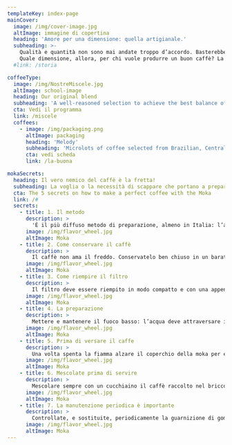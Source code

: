```yaml
---
templateKey: index-page
mainCover:
  image: /img/cover-image.jpg
  altImage: immagine di copertina
  heading: 'Amore per una dimensione: quella artigianale.'
  subheading: >-
    Qualità e quantità non sono mai andate troppo d’accordo. Basterebbe uno sguardo alle offerte delle “specialità”, i caffè di piantagioni particolari, per accorgersi che i caffè migliori vengono offerti in piccoli, a volte piccolissimi lotti. E i piccoli lotti non sono prestano alle grandi lavorazioni: di caffè veramente buono se ne raccoglie poco.
    Quale dimensione, allora, per chi vuole produrre un buon caffè? La risposta sembra ovvia.
  #link: /storia

coffeeType:
  image: /img/NostreMiscele.jpg
  altImage: school-image
  heading: Our original blend
  subheading: 'A well-reasoned selection to achieve the best balance of aroma, density and taste. Beacuse we exclusively use 100% Arabica beans from the most crefully selected plantations the blend is naturaly low in caffeine'
  cta: Vedi il programma
  link: /miscele
  coffees:
    - image: /img/packaging.png
      altImage: packaging
      heading: 'Melody'
      subheading: 'Microlots of coffee selected from Brazilian, Central American and Ethiopian plantations. Rigorous Italian roasting'
      cta: vedi scheda
      link: /la-buona

mokaSecrets:
  heading: Il vero nemico del caffè è la fretta!
  subheading: La voglia o la necessità di scappare che portano a prepararlo in un istante, di corsa. Nei caffè, un tempo luoghi di incontro, di cultura, di amicizia, specchi di uno stile di vita andante e colloquiale una volta il caffè si assaporava. Ora si tracanna.
  cta: The 5 secrets on how to make a perfect coffee with the Moka
  link: /#
  secrets:
    - title: 1. Il metodo
      description: >
        'È il più diffuso metodo di preparazione, almeno in Italia: l’acqua inserita nella base viene spinta ad attraversare il filtro riempito con la polvere di caffè dal vapore che si forma con la bollitura. È un metodo, quindi, a pressione di vapore.'
      image: /img/flavor_wheel.jpg
      altImage: Moka
    - title: 2. Come conservare il caffè
      description: >
        Il caffè non ama il freddo. Conservatelo ben chiuso in un barattolo a temperatura ambiente. Se si ha una scorta eccessiva può essere tenuto in frigorifero, ricordando che il caffè assorbe facilmente umidità e odori: va tenuto sempre ben chiuso. Prima di utilizzarlo attendete che si sia “ripreso” dal freddo: il caffè è ricco di oli aromatici che, se solidificano a basse temperature, rendono meno.
      image: /img/flavor_wheel.jpg
      altImage: Moka
    - title: 3. Come riempire il filtro
      description: >
        Il filtro deve essere riempito in modo compatto e con una appena accennata “cupoletta”: calcolate dai sei agli otto grammi per tazza. Ricordate, inoltre, che un giusto grado di macinazione è importante per ottenere un caffè corposo ed aromatico.
      image: /img/flavor_wheel.jpg
      altImage: Moka
    - title: 4. La preparazione
      description: >
        Mettere e mantenere il fuoco basso: l’acqua deve attraversare il filtro della moka in modo dolce e regolare. La fretta rovina il caffè. 
      image: /img/flavor_wheel.jpg
      altImage: Moka  
    - title: 5. Prima di versare il caffe
      description: >
        Una volta spenta la fiamma alzare il coperchio della moka per evitare che il vapore bruci il caffè.
      image: /img/flavor_wheel.jpg
      altImage: Moka
    - title: 6. Mescolate prima di servire
      description: >
        Mescolare sempre con un cucchiaino il caffè raccolto nel bricco.
      image: /img/flavor_wheel.jpg
      altImage: Moka 
    - title: 7. La manutenzione periodica è importante
      description: >
        Controllate, e sostituite, periodicamente la guarnizione di gomma: anche una piccolissima perdita può vanificare la spinta pressoria dell’acqua e la qualità della vostra tazzina.
      image: /img/flavor_wheel.jpg
      altImage: Moka
---
```

<!--
- image: /img/packaging.png
  altImage: packaging
  heading: La Migliore
  subheading: Etiam habebis sem dicantur magna mollis euismod. Cras mattis iudicium purus sit amet fermentum.
  cta: vedi scheda
  link: /la-migliore
- image: /img/packaging.png
  altImage: packaging
  heading: La ancora meglio
  subheading: Quam temere in vitiis, legem sancimus haerentia. Ullamco laboris nisi ut aliquid ex ea commodi consequat.
  cta: vedi scheda
  link: /la-ancora-meglio
 -->
